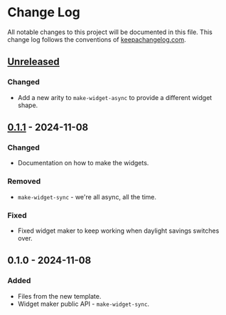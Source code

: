 # Change Log
All notable changes to this project will be documented in this file. This change log follows the conventions of [keepachangelog.com](http://keepachangelog.com/).

## [Unreleased]
### Changed
- Add a new arity to `make-widget-async` to provide a different widget shape.

## [0.1.1] - 2024-11-08
### Changed
- Documentation on how to make the widgets.

### Removed
- `make-widget-sync` - we're all async, all the time.

### Fixed
- Fixed widget maker to keep working when daylight savings switches over.

## 0.1.0 - 2024-11-08
### Added
- Files from the new template.
- Widget maker public API - `make-widget-sync`.

[Unreleased]: https://sourcehost.site/your-name/clj-clip/compare/0.1.1...HEAD
[0.1.1]: https://sourcehost.site/your-name/clj-clip/compare/0.1.0...0.1.1
